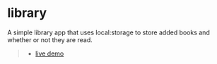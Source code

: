 # library

A simple library app that uses local:storage to store added books and whether or not they are read.

> - [live demo](https://awnicholls.github.io/library/)
